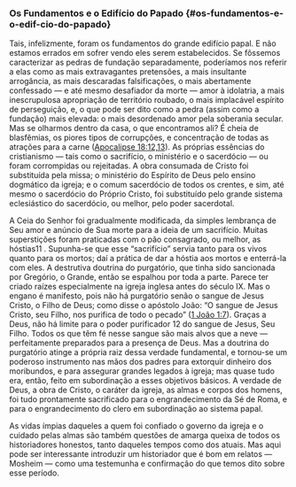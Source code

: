 ### Os Fundamentos e o Edifício do Papado {#os-fundamentos-e-o-edif-cio-do-papado}

Tais, infelizmente, foram os fundamentos do grande edifício papal. E não estamos errados em sofrer vendo eles serem estabelecidos. Se fôssemos caracterizar as pedras de fundação separadamente, poderíamos nos referir a elas como as mais extravagantes pretensões, a mais insultante arrogância, as mais descaradas falsificações, o mais abertamente confessado — e até mesmo desafiador da morte — amor à idolatria, a mais inescrupulosa apropriação de território roubado, o mais implacável espírito de perseguição, e, o que pode ser dito como a pedra (assim como a fundação) mais elevada: o mais desordenado amor pela soberania secular. Mas se olharmos dentro da casa, o que encontramos ali? É cheia de blasfêmias, os piores tipos de corrupções, e concentração de todas as atrações para a carne ([Apocalipse 18:12,13](http://bibliaonline.com.br/acf/ap/18/12,13)). As próprias essências do cristianismo — tais como o sacrifício, o ministério e o sacerdócio — ou foram corrompidas ou rejeitadas. A obra consumada de Cristo foi substituída pela missa; o ministério do Espírito de Deus pelo ensino dogmático da igreja; e o comum sacerdócio de todos os crentes, e sim, até mesmo o sacerdócio do Próprio Cristo, foi substituído pelo grande sistema eclesiástico do sacerdócio, ou melhor, pelo poder sacerdotal.

A Ceia do Senhor foi gradualmente modificada, da simples lembrança de Seu amor e anúncio de Sua morte para a ideia de um sacrifício. Muitas superstições foram praticadas com o pão consagrado, ou melhor, as hóstias11 . Supunha-se que esse “sacrifício” servia tanto para os vivos quanto para os mortos; daí a prática de dar a hóstia aos mortos e enterrá-la com eles. A destrutiva doutrina do purgatório, que tinha sido sancionada por Gregório, o Grande, então se espalhou por toda a parte. Parece ter criado raízes especialmente na igreja inglesa antes do século IX. Mas o engano é manifesto, pois não há purgatório senão o sangue de Jesus Cristo, o Filho de Deus; como disse o apóstolo João: “O sangue de Jesus Cristo, seu Filho, nos purifica de todo o pecado” ([1 João 1:7](http://bibliaonline.com.br/acf/1jo/1/7)). Graças a Deus, não há limite para o poder purificador 12 do sangue de Jesus, Seu Filho. Todos os que têm fé nesse sangue são mais alvos que a neve — perfeitamente preparados para a presença de Deus. Mas a doutrina do purgatório atinge a própria raiz dessa verdade fundamental, e tornou-se um poderoso instrumento nas mãos dos padres para extorquir dinheiro dos moribundos, e para assegurar grandes legados à igreja; mas quase tudo era, então, feito em subordinação a esses objetivos básicos. A verdade de Deus, a obra de Cristo, o caráter da igreja, as almas e corpos dos homens, foi tudo prontamente sacrificado para o engrandecimento da Sé de Roma, e para o engrandecimento do clero em subordinação ao sistema papal.

As vidas ímpias daqueles a quem foi confiado o governo da igreja e o cuidado pelas almas são também questões de amarga queixa de todos os historiadores honestos, tanto daqueles tempos como dos atuais. Mas aqui pode ser interessante introduzir um historiador que é bom em relatos — Mosheim — como uma testemunha e confirmação do que temos dito sobre esse período.